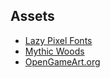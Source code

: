 ## Assets

- [Lazy Pixel Fonts](https://lazy-fox.itch.io/lazy-pixel-fonts)
- [Mythic Woods](https://game-endeavor.itch.io/mystic-woods)
- [OpenGameArt.org](https://opengameart.org/)